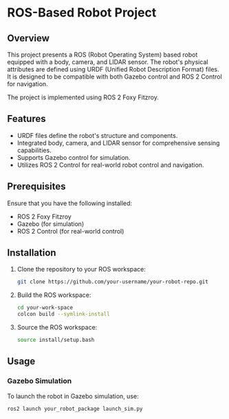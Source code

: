 # ROS-Based Robot Project

## Overview

This project presents a ROS (Robot Operating System) based robot equipped with a body, camera, and LIDAR sensor. The robot's physical attributes are defined using URDF (Unified Robot Description Format) files. It is designed to be compatible with both Gazebo control and ROS 2 Control for navigation.

The project is implemented using ROS 2 Foxy Fitzroy.

## Features

- URDF files define the robot's structure and components.
- Integrated body, camera, and LIDAR sensor for comprehensive sensing capabilities.
- Supports Gazebo control for simulation.
- Utilizes ROS 2 Control for real-world robot control and navigation.

## Prerequisites

Ensure that you have the following installed:

- ROS 2 Foxy Fitzroy
- Gazebo (for simulation)
- ROS 2 Control (for real-world control)

## Installation

1. Clone the repository to your ROS workspace:

    ```bash
    git clone https://github.com/your-username/your-robot-repo.git
    ```

2. Build the ROS workspace:

    ```bash
    cd your-work-space
    colcon build --symlink-install
    ```

3. Source the ROS workspace:

    ```bash
    source install/setup.bash
    ```

## Usage

### Gazebo Simulation

To launch the robot in Gazebo simulation, use:

```bash
ros2 launch your_robot_package launch_sim.py
